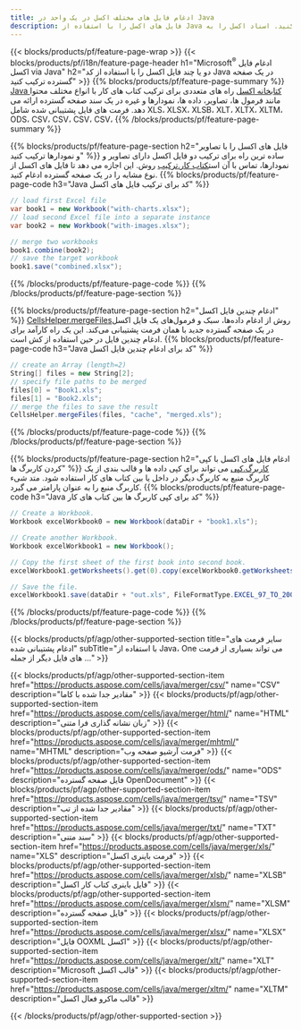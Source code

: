 ```yaml
---
title: ادغام فایل های مختلف اکسل در یک واحد در Java
description: فایل های اکسل را با استفاده از Java در چندین برگه یا یک برگه ادغام کنید. اسناد اکسل را به PDF، Images و HTML ادغام، ترکیب یا الحاق کنید.
---
```

{{< blocks/products/pf/feature-page-wrap >}}
{{< blocks/products/pf/i18n/feature-page-header h1="Microsoft<sup>&reg;</sup> ادغام فایل اکسل via Java" h2="دو یا چند فایل اکسل را با استفاده از کد Java در یک صفحه گسترده ترکیب کنید" >}}
{{% blocks/products/pf/feature-page-summary %}}
[Java کتابخانه اکسل](/cells/fa/java/) راه های متعددی برای ترکیب کتاب های کار با انواع مختلف محتوا مانند فرمول ها، تصاویر، داده ها، نمودارها و غیره در یک سند صفحه گسترده ارائه می دهد. فرمت های فایل پشتیبانی شده شامل XLS، XLSX، XLSB، XLT، XLTX، XLTM، ODS، CSV، CSV، CSV، CSV،
{{% /blocks/products/pf/feature-page-summary %}}

{{% blocks/products/pf/feature-page-section h2="فایل های اکسل را با تصاویر و نمودارها ترکیب کنید" %}}
 ساده ترین راه برای ترکیب دو فایل اکسل دارای تصاویر و نمودارها، تماس با آن است[کتاب کار.ترکیب](https://reference.aspose.com/cells/java/com.aspose.cells/workbook#combine(com.aspose.cells.Workbook)) روش. این اجازه می دهد تا فایل های اکسل از نوع مشابه را در یک صفحه گسترده ادغام کنید.
{{% blocks/products/pf/feature-page-code h3="Java کد برای ترکیب فایل های اکسل" %}}

```cs
// load first Excel file
var book1 = new Workbook("with-charts.xlsx");
// load second Excel file into a separate instance
var book2 = new Workbook("with-images.xlsx");

// merge two workbooks
book1.combine(book2);
// save the target workbook 
book1.save("combined.xlsx");
```
{{% /blocks/products/pf/feature-page-code %}}
{{% /blocks/products/pf/feature-page-section %}}

{{% blocks/products/pf/feature-page-section h2="ادغام چندین فایل اکسل" %}}
[CellsHelper.mergeFiles](https://reference.aspose.com/cells/java/com.aspose.cells/cellshelper#mergeFiles)روش از ادغام داده‌ها، سبک و فرمول‌های یک فایل اکسل در یک صفحه گسترده جدید با همان فرمت پشتیبانی می‌کند. این یک راه کارآمد برای ادغام چندین فایل در حین استفاده از کش است.
{{% blocks/products/pf/feature-page-code h3="Java کد برای ادغام چندین فایل اکسل" %}}

```cs
// create an Array (length=2)
String[] files = new String[2];
// specify file paths to be merged
files[0] = "Book1.xls";
files[1] = "Book2.xls";
// merge the files to save the result
CellsHelper.mergeFiles(files, "cache", "merged.xls");

```
{{% /blocks/products/pf/feature-page-code %}}
{{% /blocks/products/pf/feature-page-section %}}

{{% blocks/products/pf/feature-page-section h2="ادغام فایل های اکسل با کپی کردن کاربرگ ها" %}}
[کاربرگ.کپی](https://reference.aspose.com/cells/java/com.aspose.cells/worksheet#copy(com.aspose.cells.Worksheet)) می تواند برای کپی داده ها و قالب بندی از یک کاربرگ منبع به کاربرگ دیگر در داخل یا بین کتاب های کار استفاده شود. متد شیء کاربرگ منبع را به عنوان پارامتر می گیرد.
{{% blocks/products/pf/feature-page-code h3="Java کد برای کپی کاربرگ ها بین کتاب های کار" %}}

```cs
// Create a Workbook.
Workbook excelWorkbook0 = new Workbook(dataDir + "book1.xls");

// Create another Workbook.
Workbook excelWorkbook1 = new Workbook();

// Copy the first sheet of the first book into second book.
excelWorkbook1.getWorksheets().get(0).copy(excelWorkbook0.getWorksheets().get(0));

// Save the file.
excelWorkbook1.save(dataDir + "out.xls", FileFormatType.EXCEL_97_TO_2003);
```
{{% /blocks/products/pf/feature-page-code %}}
{{% /blocks/products/pf/feature-page-section %}}

{{< blocks/products/pf/agp/other-supported-section title="سایر فرمت های ادغام پشتیبانی شده" subTitle="با استفاده از Java، One می تواند بسیاری از فرمت های فایل دیگر از جمله ..." >}}

{{< blocks/products/pf/agp/other-supported-section-item href="https://products.aspose.com/cells/java/merger/csv/" name="CSV" description="مقادیر جدا شده با کاما" >}}
{{< blocks/products/pf/agp/other-supported-section-item href="https://products.aspose.com/cells/java/merger/html/" name="HTML" description="زبان نشانه گذاری فرا متنی" >}}
{{< blocks/products/pf/agp/other-supported-section-item href="https://products.aspose.com/cells/java/merger/mhtml/" name="MHTML" description="فرمت آرشیو صفحه وب" >}}
{{< blocks/products/pf/agp/other-supported-section-item href="https://products.aspose.com/cells/java/merger/ods/" name="ODS" description="فایل صفحه گسترده OpenDocument" >}}
{{< blocks/products/pf/agp/other-supported-section-item href="https://products.aspose.com/cells/java/merger/tsv/" name="TSV" description="مقادیر جدا شده از تب" >}}
{{< blocks/products/pf/agp/other-supported-section-item href="https://products.aspose.com/cells/java/merger/txt/" name="TXT" description="سند متنی" >}}
{{< blocks/products/pf/agp/other-supported-section-item href="https://products.aspose.com/cells/java/merger/xls/" name="XLS" description="فرمت باینری اکسل" >}}
{{< blocks/products/pf/agp/other-supported-section-item href="https://products.aspose.com/cells/java/merger/xlsb/" name="XLSB" description="فایل باینری کتاب کار اکسل" >}}
{{< blocks/products/pf/agp/other-supported-section-item href="https://products.aspose.com/cells/java/merger/xlsm/" name="XLSM" description="فایل صفحه گسترده" >}}
{{< blocks/products/pf/agp/other-supported-section-item href="https://products.aspose.com/cells/java/merger/xlsx/" name="XLSX" description="فایل OOXML اکسل" >}}
{{< blocks/products/pf/agp/other-supported-section-item href="https://products.aspose.com/cells/java/merger/xlt/" name="XLT" description="Microsoft قالب اکسل" >}}
{{< blocks/products/pf/agp/other-supported-section-item href="https://products.aspose.com/cells/java/merger/xltm/" name="XLTM" description="قالب ماکرو فعال اکسل" >}}

{{< /blocks/products/pf/agp/other-supported-section >}}
